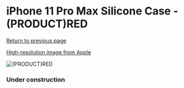 # iPhone 11 Pro Max Silicone Case - (PRODUCT)RED

[Return to previous page](/iphone_11)

[High-resolution image from Apple](https://store.storeimages.cdn-apple.com/8756/as-images.apple.com/is/MWYV2?wid=4500&hei=4500&fmt=png)

<div style="width: 384px"><img src="/everysource/MWYV2.png" alt="(PRODUCT)RED"></div>

### Under construction
